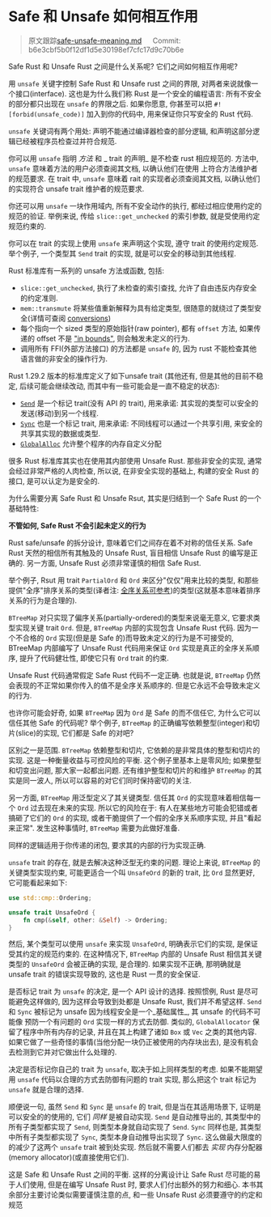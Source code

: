 # Safe 和 Unsafe 如何相互作用

> 原文跟踪[safe-unsafe-meaning.md](https://github.com/rust-lang-nursery/nomicon/blob/master/src/safe-unsafe-meaning.md) &emsp; Commit: b6e3cbf5b0f12df1d5e30198ef7cfc17d9c70b6e

Safe Rust 和 Unsafe Rust 之间是什么关系呢? 它们之间如何相互作用呢?

用 `unsafe` 关键字控制 Safe Rust 和 Unsafe rust 之间的界限, 对两者来说就像一个接口(interface). 这也是为什么我们称 Rust 是一个安全的编程语言: 所有不安全的部分都只出现在 `unsafe` 的界限之后. 如果你愿意, 你甚至可以把 `#![forbid(unsafe_code)]` 加入到你的代码中, 用来保证你只写安全的 Rust 代码.

`unsafe` 关键词有两个用处: 声明不能通过编译器检查的部分逻辑, 和声明这部分逻辑已经被程序员检查过并符合规范.

你可以用 `unsafe` 指明 _方法_ 和 _ trait 的声明_ 是不检查 rust 相应规范的. 方法中, `unsafe` 意味着方法的用户必须查阅其文档, 以确认他们在使用 上符合方法维护者的规范要求. 在 trait 中, `unsafe` 意味着 rait 的实现者必须查阅其文档, 以确认他们的实现符合 unsafe trait 维护者的规范要求.

你还可以用 `unsafe` 一块作用域内, 所有不安全动作的执行, 都经过相应使用约定的规范的验证. 举例来说, 传给 `slice::get_unchecked` 的索引参数, 就是受使用约定规范约束的.

你可以在 trait 的实现上使用 `unsafe` 来声明这个实现, 遵守 trait 的使用约定规范. 举个例子, 一个类型其 `Send` trait 的实现, 就是可以安全的移动到其他线程.

Rust 标准库有一系列的 unsafe 方法或函数, 包括:

-   `slice::get_unchecked`, 执行了未检查的索引查找, 允许了自由违反内存安全的约定准则.
-   `mem::transmute` 将某些值重新解释为具有给定类型, 很随意的就绕过了类型安全(详情可查阅 [conversions])
-   每个指向一个 sized 类型的原始指针(raw pointer), 都有 `offset` 方法, 如果传递的 offset 不是 ["in bounds"][ptr_offset], 则会触发未定义的行为.
-   调用所有 FFI(外部方法接口) 的方法都是 `unsafe` 的, 因为 rust 不能检查其他语言做的非安全的操作行为.

Rust 1.29.2 版本的标准库定义了如下unsafe trait (其他还有, 但是其他的目前不稳定, 后续可能会继续改动, 而其中有一些可能会是一直不稳定的状态):

-   [`Send`] 是一个标记 trait(没有 API 的 trait), 用来承诺: 其实现的类型可以安全的发送(移动)到另一个线程.
-   [`Sync`] 也是一个标记 trait, 用来承诺: 不同线程可以通过一个共享引用, 来安全的共享其实现的数据或类型.
-   [`GlobalAlloc`] 允许整个程序的内存自定义分配

很多 Rust 标准库其实也在使用其内部使用 Unsafe Rust. 那些非安全的实现, 通常会经过非常严格的人肉检查, 所以说, 在非安全实现的基础上, 构建的安全 Rust 的接口, 是可以认定为是安全的.

为什么需要分离 Safe Rust 和 Unsafe Rsut, 其实是归结到一个 Safe Rust 的一个基础特性:

**不管如何, Safe Rust 不会引起未定义的行为**

Rust safe/unsafe 的拆分设计, 意味着它们之间存在着不对称的信任关系. Safe Rust 天然的相信所有其触及的 Unsafe Rust, 盲目相信 Unsafe Rust 的编写是正确的. 另一方面, Unsafe Rust 必须非常谨慎的相信 Safe Rust.

举个例子, Rsut 用 trait `PartialOrd` 和 `Ord` 来区分"仅仅"用来比较的类型, 和那些提供"全序"排序关系的类型(译者注: [全序关系可参考](https://zh.wikipedia.org/wiki/%E5%85%A8%E5%BA%8F%E5%85%B3%E7%B3%BB))的类型(这就基本意味着排序关系的行为是合理的).

`BTreeMap` 对只实现了偏序关系(partially-ordered)的类型来说毫无意义, 它要求类型实现关键 trait `Ord`. 但是, `BTreeMap` 内部的实现包含 Unsafe Rust 代码. 因为一个不合格的 `Ord` 实现(但是是 Safe 的)而导致未定义的行为是不可接受的, BTreeMap 内部编写了 Unsafe Rust 代码用来保证 `Ord` 实现是真正的全序关系顺序, 提升了代码健壮性, 即使它只有 `Ord` trait 的约束.

Unsafe Rust 代码通常假定 Safe Rust 代码不一定正确. 也就是说, `BTreeMap` 仍然会表现的不正常如果你传入的值不是全序关系顺序的. 但是它永远不会导致未定义的行为.

也许你可能会好奇, 如果 `BTreeMap` 因为 `Ord` 是 Safe 的而不信任它, 为什么它可以信任其他 Safe 的代码呢? 举个例子, `BTreeMap` 的正确编写依赖整型(integer)和切片(slice)的实现, 它们都是 Safe 的对吧?

区别之一是范围. `BTreeMap` 依赖整型和切片, 它依赖的是非常具体的整型和切片的实现. 这是一种衡量收益与可控风险的平衡. 这个例子里基本上是零风险; 如果整型和切变出问题, 那大家一起都出问题. 还有维护整型和切片的和维护 `BTreeMap` 的其实是同一波人, 所以可以容易的对它们同时保持密切的关注.

另一方面, `BTreeMap` 用泛型定义了其关键类型. 信任其 `Ord` 的实现意味着相信每一个 `Ord` 过去现在未来的实现. 所以它的风险在于: 有人在某些地方可能会犯错或者搞砸了它们的 `Ord` 的实现, 或者干脆提供了一个假的全序关系顺序实现, 并且"看起来正常". 发生这种事情时, `BTreeMap` 需要为此做好准备.

同样的逻辑适用于你传递的闭包, 要求其的内部的行为实现正确.

`unsafe` trait 的存在, 就是去解决这种泛型无约束的问题. 理论上来说, `BTreeMap` 的关键类型实现约束, 可能更适合一个叫 `UnsafeOrd` 的新的 trait, 比 `Ord` 显然更好, 它可能看起来如下:

```rust
use std::cmp::Ordering;

unsafe trait UnsafeOrd {
    fn cmp(&self, other: &Self) -> Ordering;
}
```

然后, 某个类型可以使用 `unsafe` 来实现 `UnsafeOrd`, 明确表示它们的实现, 是保证受其约定的规范约束的. 在这种情况下, `BTreeMap` 内部的 Unsafe Rust 相信其关键类型的 `UnsafeOrd` 会被正确的实现, 是合理的. 如果实现不正确, 那明确就是 unsafe trait 的错误实现导致的, 这也是 Rust 一贯的安全保证.

是否标记 trait 为 `unsafe` 的决定, 是一个 API 设计的选择. 按照惯例, Rust 是尽可能避免这样做的, 因为这样会导致到处都是 Unsafe Rust, 我们并不希望这样. `Send` 和 `Sync` 被标记为 unsafe 因为线程安全是一个_基础属性_, 其 unsafe 的代码不可能像 预防一个有问题的 `Ord` 实现一样的方式去防御. 类似的, `GlobalAllocator` 保留了程序中所有内存的记录, 并且在其上构建了诸如 `Box` 或 `Vec` 之类的其他内容. 如果它做了一些奇怪的事情(当他分配一块仍正被使用的内存块出去), 是没有机会去检测到它并对它做出什么处理的.

决定是否标记你自己的 trait 为 `unsafe`, 取决于如上同样类型的考虑. 如果不能期望用 `unsafe` 代码以合理的方式去防御有问题的 trait 实现, 那么把这个 trait 标记为 `unsafe` 就是合理的选择.

顺便说一句, 虽然 `Send` 和 `Sync` 是 `unsafe` 的 trait, 但是当在其适用场景下, 证明是可以安全的的使用的, 它们 _同样_ 是被自动实现. `Send` 是自动推导出的, 其类型中的所有子类型都实现了 `Send`, 则类型本身就自动实现了 `Send`. `Sync` 同样也是, 其类型中所有子类型都实现了 `Sync`, 类型本身自动推导出实现了 `Sync`. 这么做最大限度的的减少了这两个 `unsafe` trait 被到处实现. 然后就不需要人们都去 _实现_ 内存分配器(memory allocator)(或直接使用它们).

这是 Safe 和 Unsafe Rust 之间的平衡. 这样的分离设计让 Safe Rust 尽可能的易于人们使用, 但是在编写 Unsafe Rust 时, 要求人们付出额外的努力和细心. 本书其余部分主要讨论类似需要谨慎注意的点, 和一些 Unsafe Rust 必须要遵守的约定和规范

[`send`]: ../std/marker/trait.Send.html
[`sync`]: ../std/marker/trait.Sync.html
[`globalalloc`]: ../std/alloc/trait.GlobalAlloc.html
[conversions]: conversions.html
[ptr_offset]: ../std/primitive.pointer.html#method.offset
